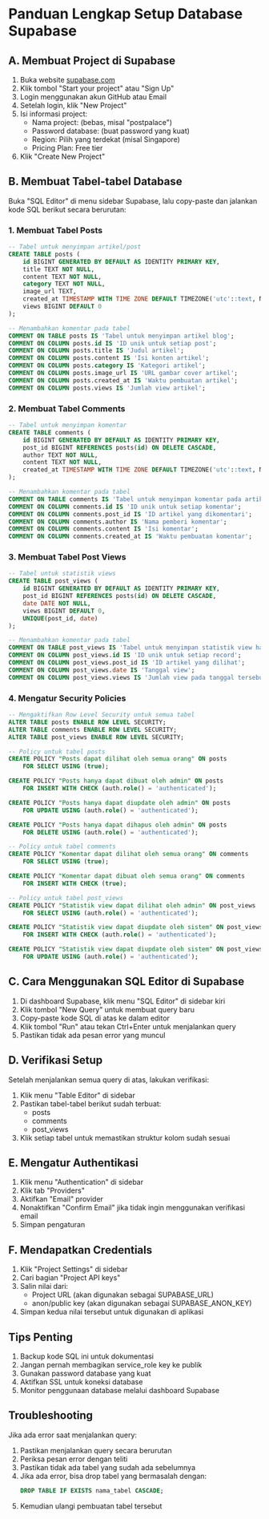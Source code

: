 # Panduan Lengkap Setup Database Supabase

## A. Membuat Project di Supabase

1. Buka website [supabase.com](https://supabase.com)
2. Klik tombol "Start your project" atau "Sign Up"
3. Login menggunakan akun GitHub atau Email
4. Setelah login, klik "New Project"
5. Isi informasi project:
   - Nama project: (bebas, misal "postpalace")
   - Password database: (buat password yang kuat)
   - Region: Pilih yang terdekat (misal Singapore)
   - Pricing Plan: Free tier
6. Klik "Create New Project"

## B. Membuat Tabel-tabel Database

Buka "SQL Editor" di menu sidebar Supabase, lalu copy-paste dan jalankan kode SQL berikut secara berurutan:

### 1. Membuat Tabel Posts

```sql
-- Tabel untuk menyimpan artikel/post
CREATE TABLE posts (
    id BIGINT GENERATED BY DEFAULT AS IDENTITY PRIMARY KEY,
    title TEXT NOT NULL,
    content TEXT NOT NULL,
    category TEXT NOT NULL,
    image_url TEXT,
    created_at TIMESTAMP WITH TIME ZONE DEFAULT TIMEZONE('utc'::text, NOW()) NOT NULL,
    views BIGINT DEFAULT 0
);

-- Menambahkan komentar pada tabel
COMMENT ON TABLE posts IS 'Tabel untuk menyimpan artikel blog';
COMMENT ON COLUMN posts.id IS 'ID unik untuk setiap post';
COMMENT ON COLUMN posts.title IS 'Judul artikel';
COMMENT ON COLUMN posts.content IS 'Isi konten artikel';
COMMENT ON COLUMN posts.category IS 'Kategori artikel';
COMMENT ON COLUMN posts.image_url IS 'URL gambar cover artikel';
COMMENT ON COLUMN posts.created_at IS 'Waktu pembuatan artikel';
COMMENT ON COLUMN posts.views IS 'Jumlah view artikel';
```

### 2. Membuat Tabel Comments

```sql
-- Tabel untuk menyimpan komentar
CREATE TABLE comments (
    id BIGINT GENERATED BY DEFAULT AS IDENTITY PRIMARY KEY,
    post_id BIGINT REFERENCES posts(id) ON DELETE CASCADE,
    author TEXT NOT NULL,
    content TEXT NOT NULL,
    created_at TIMESTAMP WITH TIME ZONE DEFAULT TIMEZONE('utc'::text, NOW()) NOT NULL
);

-- Menambahkan komentar pada tabel
COMMENT ON TABLE comments IS 'Tabel untuk menyimpan komentar pada artikel';
COMMENT ON COLUMN comments.id IS 'ID unik untuk setiap komentar';
COMMENT ON COLUMN comments.post_id IS 'ID artikel yang dikomentari';
COMMENT ON COLUMN comments.author IS 'Nama pemberi komentar';
COMMENT ON COLUMN comments.content IS 'Isi komentar';
COMMENT ON COLUMN comments.created_at IS 'Waktu pembuatan komentar';
```

### 3. Membuat Tabel Post Views

```sql
-- Tabel untuk statistik views
CREATE TABLE post_views (
    id BIGINT GENERATED BY DEFAULT AS IDENTITY PRIMARY KEY,
    post_id BIGINT REFERENCES posts(id) ON DELETE CASCADE,
    date DATE NOT NULL,
    views BIGINT DEFAULT 0,
    UNIQUE(post_id, date)
);

-- Menambahkan komentar pada tabel
COMMENT ON TABLE post_views IS 'Tabel untuk menyimpan statistik view harian';
COMMENT ON COLUMN post_views.id IS 'ID unik untuk setiap record';
COMMENT ON COLUMN post_views.post_id IS 'ID artikel yang dilihat';
COMMENT ON COLUMN post_views.date IS 'Tanggal view';
COMMENT ON COLUMN post_views.views IS 'Jumlah view pada tanggal tersebut';
```

### 4. Mengatur Security Policies

```sql
-- Mengaktifkan Row Level Security untuk semua tabel
ALTER TABLE posts ENABLE ROW LEVEL SECURITY;
ALTER TABLE comments ENABLE ROW LEVEL SECURITY;
ALTER TABLE post_views ENABLE ROW LEVEL SECURITY;

-- Policy untuk tabel posts
CREATE POLICY "Posts dapat dilihat oleh semua orang" ON posts
    FOR SELECT USING (true);

CREATE POLICY "Posts hanya dapat dibuat oleh admin" ON posts
    FOR INSERT WITH CHECK (auth.role() = 'authenticated');

CREATE POLICY "Posts hanya dapat diupdate oleh admin" ON posts
    FOR UPDATE USING (auth.role() = 'authenticated');

CREATE POLICY "Posts hanya dapat dihapus oleh admin" ON posts
    FOR DELETE USING (auth.role() = 'authenticated');

-- Policy untuk tabel comments
CREATE POLICY "Komentar dapat dilihat oleh semua orang" ON comments
    FOR SELECT USING (true);

CREATE POLICY "Komentar dapat dibuat oleh semua orang" ON comments
    FOR INSERT WITH CHECK (true);

-- Policy untuk tabel post_views
CREATE POLICY "Statistik view dapat dilihat oleh admin" ON post_views
    FOR SELECT USING (auth.role() = 'authenticated');

CREATE POLICY "Statistik view dapat diupdate oleh sistem" ON post_views
    FOR INSERT WITH CHECK (auth.role() = 'authenticated');

CREATE POLICY "Statistik view dapat diupdate oleh sistem" ON post_views
    FOR UPDATE USING (auth.role() = 'authenticated');
```

## C. Cara Menggunakan SQL Editor di Supabase

1. Di dashboard Supabase, klik menu "SQL Editor" di sidebar kiri
2. Klik tombol "New Query" untuk membuat query baru
3. Copy-paste kode SQL di atas ke dalam editor
4. Klik tombol "Run" atau tekan Ctrl+Enter untuk menjalankan query
5. Pastikan tidak ada pesan error yang muncul

## D. Verifikasi Setup

Setelah menjalankan semua query di atas, lakukan verifikasi:

1. Klik menu "Table Editor" di sidebar
2. Pastikan tabel-tabel berikut sudah terbuat:
   - posts
   - comments
   - post_views
3. Klik setiap tabel untuk memastikan struktur kolom sudah sesuai

## E. Mengatur Authentikasi

1. Klik menu "Authentication" di sidebar
2. Klik tab "Providers"
3. Aktifkan "Email" provider
4. Nonaktifkan "Confirm Email" jika tidak ingin menggunakan verifikasi email
5. Simpan pengaturan

## F. Mendapatkan Credentials

1. Klik "Project Settings" di sidebar
2. Cari bagian "Project API keys"
3. Salin nilai dari:
   - Project URL (akan digunakan sebagai SUPABASE_URL)
   - anon/public key (akan digunakan sebagai SUPABASE_ANON_KEY)
4. Simpan kedua nilai tersebut untuk digunakan di aplikasi

## Tips Penting

1. Backup kode SQL ini untuk dokumentasi
2. Jangan pernah membagikan service_role key ke publik
3. Gunakan password database yang kuat
4. Aktifkan SSL untuk koneksi database
5. Monitor penggunaan database melalui dashboard Supabase

## Troubleshooting

Jika ada error saat menjalankan query:
1. Pastikan menjalankan query secara berurutan
2. Periksa pesan error dengan teliti
3. Pastikan tidak ada tabel yang sudah ada sebelumnya
4. Jika ada error, bisa drop tabel yang bermasalah dengan:
   ```sql
   DROP TABLE IF EXISTS nama_tabel CASCADE;
   ```
5. Kemudian ulangi pembuatan tabel tersebut
